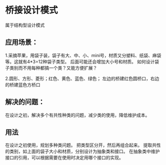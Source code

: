 # 桥接设计模式
属于结构型设计模式


## 应用场景：
1.采摘苹果，用袋子装，袋子有大、中、小、mini号，材质又分塑料、纸袋、麻袋等。这就有4*3=12种袋子类型。
后面可能还会增加大小号和材质。
如何设计袋子类别而不用每种都搞一个类？又能方便扩展？

2.圆形、方形、菱形；红色、黄色、蓝色、绿色；
左边的桥建红色圆桥口，右边的桥建蓝色方桥口


## 解决的问题：
在设计之初，解决多个有共性种类的问题，减少类的使用，降低维护成本。


## 用法
在设计之初使用，规划多种类问题。
把类型区分开，然后再组合起来。
提取共性的类别，如上面的袋子大小和材质，分别设计为抽象类和接口。
在抽象类中维护接口的引用，可以根据需要在使用时决定用哪个接口的实现。

